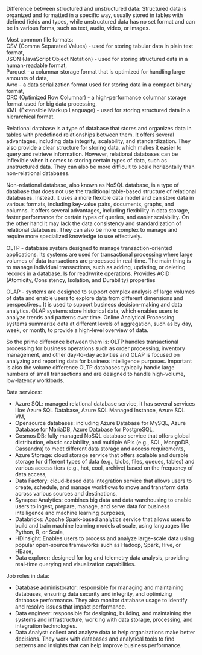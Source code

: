 Difference between structured and unstructured data: Structured data is organized and formatted in a specific way, usually stored in tables with defined fields and types, while unstructured data has no set format and can be in various forms, such as text, audio, video, or images.

Most common file formats:  
CSV (Comma Separated Values) - used for storing tabular data in plain text format,    
JSON (JavaScript Object Notation) - used for storing structured data in a human-readable format,  
Parquet - a columnar storage format that is optimized for handling large amounts of data,  
Avro - a data serialization format used for storing data in a compact binary format,  
ORC (Optimized Row Columnar) - a high-performance columnar storage format used for big data processing,  
XML (Extensible Markup Language) - used for storing structured data in a hierarchical format.  

Relational database is a type of database that stores and organizes data in tables with predefined relationships between them. It offers several advantages, including data integrity, scalability, and standardization. They also provide a clear structure for storing data, which makes it easier to query and retrieve information. However,  relational databases can be inflexible when it comes to storing certain types of data, such as unstructured data. They can also be more difficult to scale horizontally than non-relational databases.

Non-relational database, also known as NoSQL database, is a type of database that does not use the traditional table-based structure of relational databases. Instead, it uses a more flexible data model and can store data in various formats, including key-value pairs, documents, graphs, and columns. It offers several advantages, including flexibility in data storage, faster performance for certain types of queries, and easier scalability. On the other hand it may lack the data consistency and standardization of relational databases. They can also be more complex to manage and require more specialized knowledge to use effectively.  

OLTP - database system designed to manage transaction-oriented applications. Its systems are used for transactional processing where large volumes of data transactions are processed in real-time. The main thing is to manage individual transactions, such as adding, updating, or deleting records in a database. Is for read/write operations. Provides ACID (Atomicity, Consistency, Isolation, and Durability) properties 

OLAP - systems are designed to support complex analysis of large volumes of data and enable users to explore data from different dimensions and perspectives.. It is used to support business decision-making and data analytics. OLAP systems store historical data, which enables users to analyze trends and patterns over time. Online Analytical Processing systems summarize data at different levels of aggregation, such as by day, week, or month, to provide a high-level overview of data.

So the prime difference between them is: OLTP handles transactional processing for business operations such as order processing, inventory management, and other day-to-day activities and OLAP is focused on analyzing and reporting data for business intelligence purposes. Important is also the volume difference OLTP databases typically handle large numbers of small transactions and are designed to handle high-volume, low-latency workloads.  

Data services:  
- Azure SQL: managed relational database service, it has several services like: Azure SQL Database, Azure SQL Managed Instance, Azure SQL VM,  
- Opensource databases: including Azure Database for MySQL, Azure Database for MariaDB, Azure Database for PostgreSQL,  
- Cosmos DB: fully managed NoSQL database service that offers global distribution, elastic scalability, and multiple APIs (e.g., SQL, MongoDB, Cassandra) to meet different data storage and access requirements,  
- Azure Storage: cloud storage service that offers scalable and durable storage for different types of data (e.g., blobs, files, queues, tables) and various access tiers (e.g., hot, cool, archive) based on the frequency of data access,  
- Data Factory: cloud-based data integration service that allows users to create, schedule, and manage workflows to move and transform data across various sources and destinations,  
- Synapse Analytics: combines big data and data warehousing to enable users to ingest, prepare, manage, and serve data for business intelligence and machine learning purposes,  
- Databricks: Apache Spark-based analytics service that allows users to build and train machine learning models at scale, using languages like Python, R, or Scala,  
- HDInsight: Enables users to process and analyze large-scale data using popular open-source frameworks such as Hadoop, Spark, Hive, or HBase, 
- Data explorer: designed for log and telemetry data analysis, providing real-time querying and visualization capabilities.  

Job roles in data:  
- Database administorator: responsible for managing and maintaining databases, ensuring data security and integrity, and optimizing database performance. They also monitor database usage to identify and resolve issues that impact performance.  
- Data engineer: responsible for designing, building, and maintaining the systems and infrastructure, working with data storage, processing, and integration technologies.  
- Data Analyst: collect and analyze data to help organizations make better decisions. They work with databases and analytical tools to find patterns and insights that can help improve business performance.  

